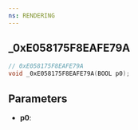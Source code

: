 ```yaml
---
ns: RENDERING
---
```

## _0xE058175F8EAFE79A

```c
// 0xE058175F8EAFE79A
void _0xE058175F8EAFE79A(BOOL p0);
```


## Parameters
* **p0**: 

